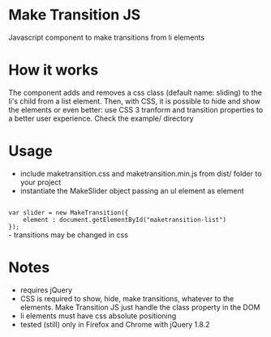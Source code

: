 Make Transition JS
==================
Javascript component to make transitions from li elements

How it works
============
The component adds and removes a css class (default name: sliding) to the li's child from a list element. Then, with CSS, it is possible to hide and show the elements or even better: use CSS 3 tranform and transition properties to a better user experience. Check the example/ directory

Usage
=====
- include maketransition.css and maketransition.min.js from dist/ folder to your project
- instantiate the MakeSlider object passing an ul element as element
<code>
var slider = new MakeTransition({
	element : document.getElementById("maketransition-list")
});
</code>
- transitions may be changed in css

Notes
======
- requires jQuery
- CSS is required to show, hide, make transitions, whatever to the elements. Make Transition JS just handle the class property in the DOM
- li elements must have css absolute positioning
- tested (still) only in Firefox and Chrome with jQuery 1.8.2